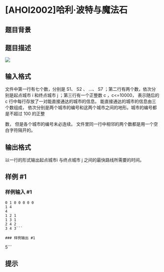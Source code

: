 # [AHOI2002]哈利·波特与魔法石

## 题目背景



## 题目描述

![](https://cdn.luogu.com.cn/upload/pic/1681.png)


## 输入格式

文件中第一行有七个数，分别是 S1、 S2 、 …、 S7 ；第二行有两个数，依次分别是起点城市 i 和终点城市 j ；第三行有一个正整数 c ，c<=10000， 表示随后的 c 行中每行存放了一对能直接通达的城市的信息。 能直接通达的城市的信息由三个数组成， 依次分别是两个城市的编号和这两个城市之间的地形。城市的编号都是不超过 100 的正整

数， 但是各个城市的编号未必连续。 文件里同一行中相邻的两个数都是用一个空白字符隔开的。


## 输出格式

以一行的形式输出起点城市i 与终点城市 j 之间的最快路线所需要的时间。


## 样例 #1

### 样例输入 #1
```
0 1 0 0 0 0 0
1 4
4
1 2 1
1 3 1
2 4 2
3 4 3```

### 样例输出 #1

```
5```

## 提示


